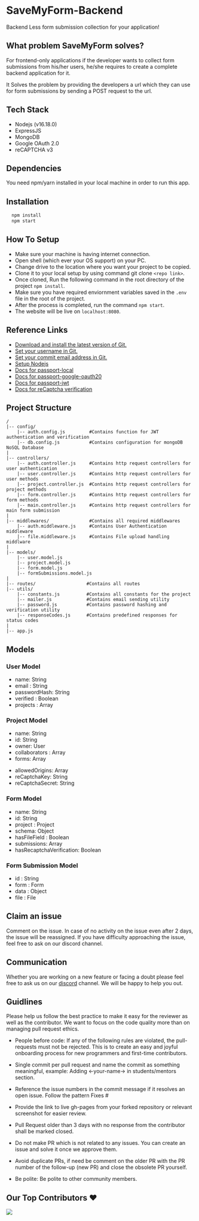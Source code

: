 
# SaveMyForm-Backend
Backend Less form submission collection for your application!

## What problem SaveMyForm solves?
For frontend-only applications if the developer wants to collect form submissions from his/her users, he/she requires to create a complete backend application for it. 

It Solves the problem by providing the developers a url which they can use for form submissions by sending a POST request to the url.



## Tech Stack 
* Nodejs (v16.18.0)
* ExpressJS
* MongoDB
* Google OAuth 2.0
* reCAPTCHA v3
  

## Dependencies
You need npm/yarn installed in your local machine in order to run this app.

## Installation

```bash
  npm install 
  npm start
```
## How To Setup 
* Make sure your machine is having internet connection.
* Open shell (which ever your OS support) on your PC.
* Change drive to the location where you want your project to be copied.
* Clone it to your local setup by using command git clone ```<repo link>```.
* Once cloned, Run the following command in the root directory of the project ```npm install```.
* Make sure you have required enviornment variables saved in the ```.env``` file in the root of the project.
* After the process is completed, run the command ```npm start```.
* The website will be live on ```localhost:8080```.


## Reference Links 
- [Download and install the latest version of Git.](https://git-scm.com/downloads)
- [Set your username in Git.](https://help.github.com/articles/setting-your-username-in-git)
- [Set your commit email address in Git.](https://help.github.com/articles/setting-your-commit-email-address-in-git)
- [Setup Nodejs](https://nodejs.org/en/blog/release/v16.18.1/)
- [Docs for passport-local](https://www.passportjs.org/packages/passport-local/)
- [Docs for passport-google-oauth20](http://www.passportjs.org/packages/passport-google-oauth20/)
- [Docs for passport-jwt](http://www.passportjs.org/packages/passport-jwt/)
- [Docs for reCaptcha verification](https://developers.google.com/recaptcha/docs/verify)

## Project Structure

```
/
|-- config/			
    |-- auth.config.js         #Contains function for JWT authentication and verification
    |-- db.config.js           #Contains configuration for mongoDB NoSQL Database
|    
|-- controllers/
    |-- auth.controller.js     #Contains http request controllers for user authentication
    |-- user.controller.js     #Contains http request controllers for user methods
    |-- project.controller.js  #Contains http request controllers for project methods
    |-- form.controller.js     #Contains http request controllers for form methods
    |-- main.controller.js     #Contains http request controllers for main form submission
|
|-- middlewares/               #Contains all required middlewares
    |-- auth.middleware.js     #Contains User Authentication middleware
    |-- file.middleware.js     #Contains File upload handling middlware
|
|-- models/
    |-- user.model.js
    |-- project.model.js
    |-- form.model.js
    |-- formSubmissions.model.js
|
|-- routes/                   #Contains all routes
|-- utils/
    |-- constants.js          #Contains all constants for the project
    |-- mailer.js             #Contains email sending utility
    |-- password.js           #Contains password hashing and verification utility
    |-- responseCodes.js      #Contains predefined responses for status codes
|
|-- app.js

```
  
## Models

### User Model

- name: String
- email : String
- passwordHash: String
- verified : Boolean
- projects : Array<Project>

### Project Model

- name: String
- id: String
- owner: User
- collaborators : Array<User>
- forms: Array<Form>
- allowedOrigins: Array<String>
- reCaptchaKey: String
- reCaptchaSecret: String

### Form Model

- name: String
- id: String
- project : Project
- schema:  Object
- hasFileField : Boolean
- submissions: Array<FormSubmission>
- hasRecaptchaVerification: Boolean

### Form Submission Model

- id : String
- form : Form
- data : Object
- file : File


## Claim an issue
Comment on the issue. In case of no activity on the issue even after 2 days, the issue will be reassigned. If you have difficulty approaching the issue, feel free to ask on our discord channel.
## Communication 
Whether you are working on a new feature or facing a doubt please feel free to ask us on our [discord](https://discord.gg/D9999YTkS8) channel. We will be happy to help you out.

## Guidlines 
Please help us follow the best practice to make it easy for the reviewer as well as the contributor. We want to focus on the code quality more than on managing pull request ethics.

- People before code: If any of the following rules are violated, the pull-requests must not be rejected. This is to create an easy and joyful onboarding process for new programmers and first-time contributors.

- Single commit per pull request and name the commit as something meaningful, example: Adding <-your-name-> in students/mentors section.

- Reference the issue numbers in the commit message if it resolves an open issue. Follow the pattern Fixes #<issue number> <commit message>

- Provide the link to live gh-pages from your forked repository or relevant screenshot for easier review.

- Pull Request older than 3 days with no response from the contributor shall be marked closed.

- Do not make PR which is not related to any issues. You can create an issue and solve it once we approve them.

- Avoid duplicate PRs, if need be comment on the older PR with the PR number of the follow-up (new PR) and close the obsolete PR yourself.

- Be polite: Be polite to other community members.

## Our Top Contributors ♥️
<img src="https://contrib.rocks/image?repo=opencodeiiita/SaveMyForm-Backend"/>
